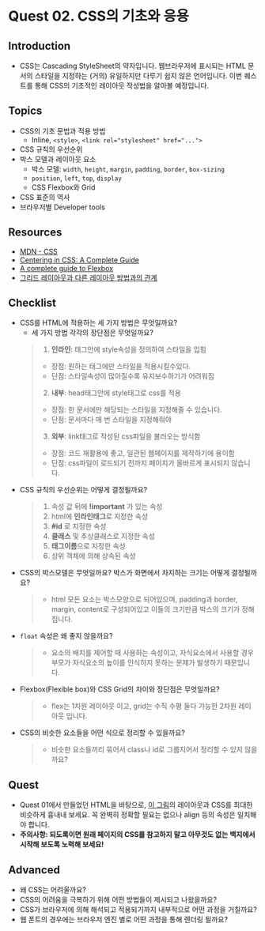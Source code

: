 # Quest 02. CSS의 기초와 응용

## Introduction
* CSS는 Cascading StyleSheet의 약자입니다. 웹브라우저에 표시되는 HTML 문서의 스타일을 지정하는 (거의) 유일하지만 다루기 쉽지 않은 언어입니다. 이번 퀘스트를 통해 CSS의 기초적인 레이아웃 작성법을 알아볼 예정입니다.

## Topics
* CSS의 기초 문법과 적용 방법
  * Inline, `<style>`, `<link rel="stylesheet" href="...">`
* CSS 규칙의 우선순위
* 박스 모델과 레이아웃 요소
  * 박스 모델: `width`, `height`, `margin`, `padding`, `border`, `box-sizing`
  * `position`, `left`, `top`, `display`
  * CSS Flexbox와 Grid
* CSS 표준의 역사
* 브라우저별 Developer tools

## Resources
* [MDN - CSS](https://developer.mozilla.org/ko/docs/Web/CSS)
* [Centering in CSS: A Complete Guide](https://css-tricks.com/centering-css-complete-guide/)
* [A complete guide to Flexbox](https://css-tricks.com/snippets/css/a-guide-to-flexbox/)
* [그리드 레이아웃과 다른 레이아웃 방법과의 관계](https://developer.mozilla.org/ko/docs/Web/CSS/CSS_Grid_Layout/%EA%B7%B8%EB%A6%AC%EB%93%9C_%EB%A0%88%EC%9D%B4%EC%95%84%EC%9B%83%EA%B3%BC_%EB%8B%A4%EB%A5%B8_%EB%A0%88%EC%9D%B4%EC%95%84%EC%9B%83_%EB%B0%A9%EB%B2%95%EA%B3%BC%EC%9D%98_%EA%B4%80%EA%B3%84)

## Checklist
* CSS를 HTML에 적용하는 세 가지 방법은 무엇일까요?
  * 세 가지 방법 각각의 장단점은 무엇일까요?
  > 1. **인라인**: 태그안에 style속성을 정의하여 스타일을 입힘
  > - 장점: 원하는 태그에만 스타일을 적용시킬수있다.
  > - 단점: 스타일속성이 많아질수록 유지보수하기가 어려워짐
  > 2. **내부**: head태그안에 style태그로 css를 적용
  > - 장점: 한 문서에만 해당되는 스타일을 지정해줄 수 있습니다.
  > - 단점: 문서마다 매 번 스타일을 지정해줘야
  > 3. **외부**: link태그로 작성된 css파일을 불러오는 방식함
  > - 장점: 코드 재활용에 좋고, 일관된 웹페이지를 제작하기에 용이함
  > - 단점: css파일이 로드되기 전까지 페이지가 올바르게 표시되지 않습니다.
* CSS 규칙의 우선순위는 어떻게 결정될까요?
  > 1. 속성 값 뒤에 **!important** 가 있는 속성
  > 2. html에 **인라인태그**로 지정한 속성
  > 3. **#id** 로 지정한 속성
  > 4. **클래스** 및 추상클래스로 지정한 속성
  > 5. **태그이름**으로 지정한 속성
  > 6. 상위 객체에 의해 상속된 속성
* CSS의 박스모델은 무엇일까요? 박스가 화면에서 차지하는 크기는 어떻게 결정될까요?
  > * html 모든 요소는 박스모양으로 되어있으며, padding과 border, margin, content로 구성되어있고 이들의 크기만큼 박스의 크기가 정해집니다.
* `float` 속성은 왜 좋지 않을까요?
  > * 요소의 배치를 제어할 때 사용하는 속성이고, 자식요소에서 사용할 경우 부모가 자식요소의 높이를 인식하지 못하는 문제가 발생하기 때문입니다.
* Flexbox(Flexible box)와 CSS Grid의 차이와 장단점은 무엇일까요?
  > * flex는 1차원 레이아웃 이고, grid는 수직 수평 둘다 가능한 2차원 레이아웃 입니다.
* CSS의 비슷한 요소들을 어떤 식으로 정리할 수 있을까요?
  > * 비슷한 요소들끼리 묶어서 class나 id로 그룹지어서 정리할 수 있지 않을까요?

## Quest
* Quest 01에서 만들었던 HTML을 바탕으로, [이 그림](screen.png)의 레이아웃과 CSS를 최대한 비슷하게 흉내내 보세요. 꼭 완벽히 정확할 필요는 없으나 align 등의 속성은 일치해야 합니다.
* **주의사항: 되도록이면 원래 페이지의 CSS를 참고하지 말고 아무것도 없는 백지에서 시작해 보도록 노력해 보세요!**

## Advanced
* 왜 CSS는 어려울까요?
* CSS의 어려움을 극복하기 위해 어떤 방법들이 제시되고 나왔을까요?
* CSS가 브라우저에 의해 해석되고 적용되기까지 내부적으로 어떤 과정을 거칠까요?
* 웹 폰트의 경우에는 브라우저 엔진 별로 어떤 과정을 통해 렌더링 될까요?
